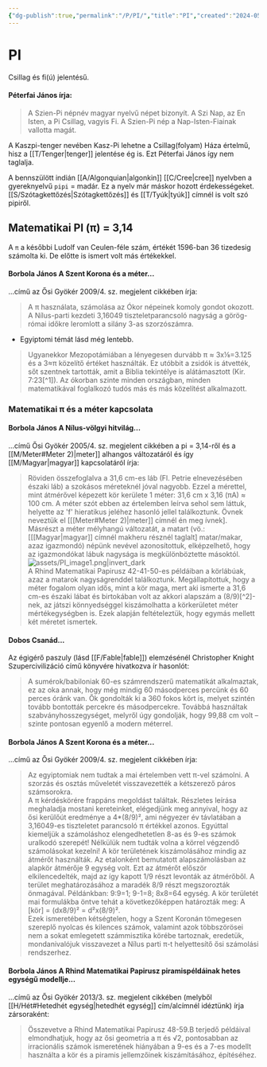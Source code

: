 ```yaml
---
{"dg-publish":true,"permalink":"/P/PI/","title":"PI","created":"2024-05-10T03:21","updated":"2024-10-25T23:46"}
---
```



# PI

Csillag és fi(ú) jelentésű.  

#### Péterfai János írja:

> A Szien-Pi népnév magyar nyelvű népet bizonyít. A Szi Nap, az En Isten, a Pi Csillag, vagyis Fi. A Szien-Pi nép a Nap-Isten-Fiainak vallotta magát.  



A Kaszpi-tenger nevében Kasz-Pi lehetne a Csillag(folyam) Háza értelmű, hisz a [[T/Tenger\|tenger]] jelentése ég is. Ezt Péterfai János így nem taglalja.  

A bennszülött indián [[A/Algonquian\|algonkin]] [[C/Cree\|cree]] nyelvben a gyereknyelvű `pipi` = madár. Ez a nyelv már máskor hozott érdekességeket.  
[[S/Szótagkettőzés\|Szótagkettőzés]] és [[T/Tyúk\|tyúk]] címnél is volt szó pipiről.  

## Matematikai PI (π) = 3,14

A `π` a későbbi Ludolf van Ceulen-féle szám, értékét 1596-ban 36 tizedesig számolta ki. De előtte is ismert volt más értékekkel.  

#### Borbola János A Szent Korona és a méter...

...című az Ősi Gyökér 2009/4. sz. megjelent cikkében írja:  
> A π használata, számolása az Ókor népeinek komoly gondot okozott. A Nílus-parti kezdeti 3,16049 tiszteletparancsoló nagyság a görög-római időkre leromlott a silány 3-as szorzószámra.  
- Egyiptomi témát lásd még lentebb.

> Ugyanekkor Mezopotámiában a lényegesen durvább π ≈ 3x⅛=3.125 és a 3≈π közelítő értéket használták. Ez utóbbit a zsidók is átvették, sőt szentnek tartották, amit a Biblia tekintélye is alátámasztott (Kir. 7:23[^1]). Az ókorban szinte minden országban, minden matematikával foglalkozó tudós más és más közelítést alkalmazott.  

### Matematikai π és a méter kapcsolata

#### Borbola János A Nílus-völgyi hitvilág...

...című Ősi Gyökér 2005/4. sz. megjelent cikkében a pi = 3,14-ről és a [[M/Meter#Meter 2)\|meter]] alhangos változatáról és így [[M/Magyar\|magyar]] kapcsolatáról írja:  
> Röviden összefoglalva a 31,6 cm-es láb (Fl. Petrie elnevezésében északi láb) a szokásos méreteknél jóval nagyobb. Ezzel a mérettel, mint átmérővel képezett kör kerülete 1 méter: 31,6 cm x 3,16 (πA) ≈ 100 cm. A méter szót ebben az értelemben leírva sehol sem láttuk, helyette az 'f' hieratikus jeléhez hasonló jellel találkoztunk. Övnek neveztük el \[[[Meter#Meter 2)\|meter]] címnél én meg ívnek\]. Másrészt a méter mélyhangú változatát, a matart (vö.: \[[[Magyar\|magyar]] címnél makheru résznél taglalt\] matar/makar, azaz igazmondó) népünk nevével azonosítottuk, elképzelhető, hogy az igazmondókat lábuk nagysága is megkülönböztette másoktól.  
> ![assets/PI_image1.png|invert_dark](/img/user/P/assets/PI_image1.png)  
> A Rhind Matematikai Papirusz 42-41-50-es példáiban a körlábúak, azaz a matarok nagyságrenddel találkoztunk. Megállapítottuk, hogy a méter fogalom olyan idős, mint a kör maga, mert aki ismerte a 31,6 cm-es északi lábat és birtokában volt az akkori alapszám a (8/9)[^2]-nek, az játszi könnyedséggel kiszámolhatta a körkerületet méter mértékegységben is. Ezek alapján feltételeztük, hogy egymás mellett két méretet ismertek.  

#### Dobos Csanád...

Az égigérő paszuly (lásd [[F/Fable\|fable]]) elemzésénél Christopher Knight Szupercivilizáció című könyvére hivatkozva ír hasonlót:  
> A sumérok/babiloniak 60-es számrendszerű matematikát alkalmaztak, ez az oka annak, hogy még mindig 60 másodperces percünk és 60 perces óránk van. Ők gondolták ki a 360 fokos kört is, melyet szintén tovább bontották percekre és másodpercekre. Továbbá használtak szabványhosszegységet, melyről úgy gondolják, hogy 99,88 cm volt – szinte pontosan egyenlő a modern méterrel.  

#### Borbola János A Szent Korona és a méter...

...című az Ősi Gyökér 2009/4. sz. megjelent cikkében írja:  
> Az egyiptomiak nem tudtak a mai értelemben vett π-vel számolni. A szorzás és osztás műveletét visszavezették a kétszerező páros számsorokra.  
> A π kérdéskörére frappáns megoldást találtak. Részletes leírása meghaladja mostani kereteinket, elégedjünk meg annyival, hogy az ősi kerülőút eredménye a 4*(8/9)², ami négyezer év távlatában a 3,16049-es tiszteletet parancsoló π értékkel azonos. Egyúttal kiemeljük a számoláshoz elengedhetetlen 8-as és 9-es számok uralkodó szerepét! Nélkülük nem tudták volna a körrel végzendő számolásokat kezelni! A kör területének kiszámolásához mindig az átmérőt használták. Az etalonként bemutatott alapszámolásban az alapkör átmérője 9 egység volt. Ezt az átmérőt először elkilencedelték, majd az így kapott 1/9 részt levonták az átmérőből. A terület meghatározásához a maradék 8/9 részt megszorozták önmagával. Példánkban: 9:9=1; 9-1=8; 8x8=64 egység. A kör területét mai formulákba öntve tehát a következőképpen határozták meg: A \[kör\] = (dx8/9)² = d²x(8/9)².  
> Ezek ismeretében kétségtelen, hogy a Szent Koronán tömegesen szereplő nyolcas és kilences számok, valamint azok többszörösei nem a sokat emlegetett számmisztika körébe tartoznak, eredetük, mondanivalójuk visszavezet a Nílus parti π-t helyettesítő ősi számolási rendszerhez.  

#### Borbola János A Rhind Matematikai Papirusz piramispéldáinak hetes egységű modellje...

...című az Ősi Gyökér 2013/3. sz. megjelent cikkében (melyből [[H/Hét#Hetedhét egység\|hetedhét egység]] cím/alcímnél idéztünk) írja zársoraként:  
> Összevetve a Rhind Matematikai Papirusz 48-59.B terjedő példáival elmondhatjuk, hogy az ősi geometria a π és √2, pontosabban az irracionális számok ismeretének hiányában a 9-es és a 7-es modellt használta a kör és a piramis jellemzőinek kiszámításához, építéséhez.  